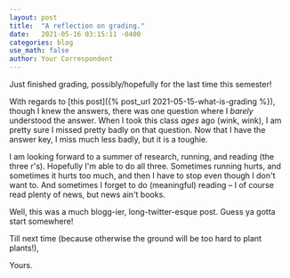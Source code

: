 ```yaml
---
layout: post
title:  "A reflection on grading."
date:   2021-05-16 03:15:11 -0400
categories: blog
use_math: false
author: Your Correspondent
---
```

Just finished grading, possibly/hopefully for the last time this semester!

With regards to [this post]({% post_url 2021-05-15-what-is-grading %}), though I knew the answers, there was one question where I *barely* understood the answer. When I took this class *ages* ago (wink, wink), I am pretty sure I missed pretty badly on that question. Now that I have the answer key, I miss much less badly, but it is a toughie.

I am looking forward to a summer of research, running, and reading (the three r's). Hopefully I'm able to do all three. Sometimes running hurts, and sometimes it hurts too much, and then I have to stop even though I don't want to. And sometimes I forget to do (meaningful) reading &ndash; I of course read plenty of news, but news ain't books.

Well, this was a much blogg-ier, long-twitter-esque post. Guess ya gotta start somewhere!

Till next time (because otherwise the ground will be too hard to plant plants!),

Yours.
